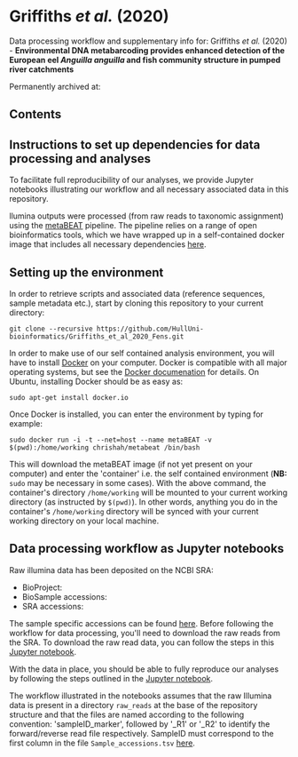 # Griffiths *et al.* (2020)
Data processing workflow and supplementary info for:
Griffiths *et al.* (2020) - **Environmental DNA metabarcoding provides enhanced detection of the European eel *Anguilla anguilla* and fish community structure in pumped river catchments**

Permanently archived at:

## Contents

## Instructions to set up dependencies for data processing and analyses
To facilitate full reproducibility of our analyses, we provide Jupyter notebooks illustrating our workflow and all necessary associated data in this repository.

llumina outputs were processed (from raw reads to taxonomic assignment) using the [metaBEAT](https://github.com/HullUni-bioinformatics/metaBEAT) pipeline. The pipeline relies on a range of open bioinformatics tools, which we have wrapped up in a self-contained docker image that includes all necessary dependencies [here](https://hub.docker.com/r/chrishah/metabeat/).

## Setting up the environment
In order to retrieve scripts and associated data (reference sequences, sample metadata etc.), start by cloning this repository to your current directory:

```
git clone --recursive https://github.com/HullUni-bioinformatics/Griffiths_et_al_2020_Fens.git
```
In order to make use of our self contained analysis environment, you will have to install [Docker](https://www.docker.com/) on your computer. 
Docker is compatible with all major operating systems, but see the [Docker documenation](https://docs.docker.com/) for details. On Ubuntu, installing Docker should be as easy as:
```
sudo apt-get install docker.io
```

Once Docker is installed, you can enter the environment by typing for example:
```
sudo docker run -i -t --net=host --name metaBEAT -v $(pwd):/home/working chrishah/metabeat /bin/bash
```
This will download the metaBEAT image (if not yet present on your computer) and enter the 'container' i.e. the self contained environment (**NB:** ```sudo``` may be necessary in some cases). With the above command, the container's directory ```/home/working``` will be mounted to your current working directory (as instructed by ```$(pwd)```). In other words, anything you do in the container's ```/home/working``` directory will be synced with your current working directory on your local machine.


## Data processing workflow as Jupyter notebooks
Raw illumina data has been deposited on the NCBI SRA:
- BioProject: 
- BioSample accessions: 
- SRA accessions: 

The sample specific accessions can be found [here](https://github.com/HullUni-bioinformatics). Before following the workflow for data processing, you'll need to download the raw reads from the SRA. To download the raw read data, you can follow the steps in this [Jupyter notebook](https://github.com/HullUni-bioinformatics).

With the data in place, you should be able to fully reproduce our analyses by following the steps outlined in the [Jupyter notebook](https://github.com/HullUni-bioinformatics).

The workflow illustrated in the notebooks assumes that the raw Illumina data is present in a directory ```raw_reads``` at the base of the repository structure and that the files are named according to the following convention: 'sampleID_marker', followed by '_R1' or '_R2' to identify the forward/reverse read file respectively. SampleID must correspond to the first column in the file ```Sample_accessions.tsv``` [here](https://github.com/HullUni-bioinformatics).

